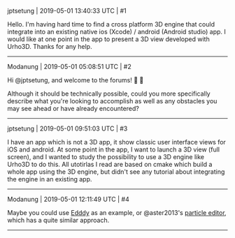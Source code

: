jptsetung | 2019-05-01 13:40:33 UTC | #1

Hello. I'm having hard time to find a cross platform 3D engine that could integrate into an existing native ios (Xcode) / android (Android studio) app. I would like at one point in the app to present a 3D view developed with Urho3D. Thanks for any help.

-------------------------

Modanung | 2019-05-01 05:08:51 UTC | #2

Hi @jptsetung, and welcome to the forums! :confetti_ball: :slightly_smiling_face:

Although it should be technically possible, could you more specifically describe what you're looking to accomplish as well as any obstacles you may see ahead or have already encountered?

-------------------------

jptsetung | 2019-05-01 09:51:03 UTC | #3

I have an app which is not a 3D app, it show classic user interface views for iOS and android. At some point in the app, I want to launch a 3D view (full screen), and I wanted to study the possibility to use a 3D engine like Urho3D to do this. All utotirlas I read are based on cmake which build a whole app using the 3D engine, but didn't see any tutorial about integrating the engine in an existing app.

-------------------------

Modanung | 2019-05-01 12:11:49 UTC | #4

Maybe you could use [Edddy](https://gitlab.com/luckeyproductions/Edddy) as an example, or @aster2013's [particle editor](https://discourse.urho3d.io/t/qt-based-2d-particle-editor-for-urho3d/327), which has a quite similar approach.

-------------------------

